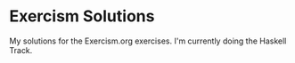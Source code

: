 # Exercism Solutions
My solutions for the Exercism.org exercises.
I'm currently doing the Haskell Track.
